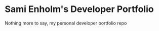 <h1>Sami Enholm's Developer Portfolio</h1>

<p>Nothing more to say, my personal developer portfolio repo</p>
